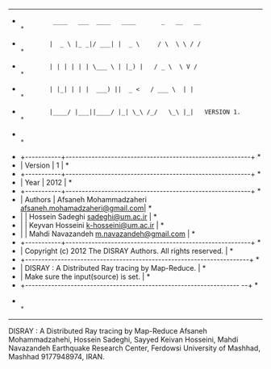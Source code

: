  
 ***************************************************************************
 *              ____   ___  ____   ____       _   __   __                  *
 *             |  _ \ |_ _|/ ___| |  _ \     / \  \ \ / /                  *
 *             | | | | | | \___ \ | |_) |   / _ \  \ V /                   *
 *             | |_| | | |  ___) ||  _ <   / ___ \  | |                    *
 *             |____/ |___||____/ |_| \_\ /_/   \_\ |_|   VERSION 1.       *
 *                                                                         *
 * +-----------+---------------------------------------------------------+ *
 * |  Version  | 1                                                       | *
 * +-----------+---------------------------------------------------------+ *
 * |  Year     | 2012                                                    | *
 * +-----------+---------------------------------------------------------+ *
 * | Authors   | Afsaneh Mohammadzaheri <afsaneh.mohamadzaheri@gmail.com>| *
 * |           | Hossein Sadeghi <sadeghi@um.ac.ir>                      | *
 * |           | Keyvan Hosseini <k-hosseini@um.ac.ir>                   | *
 * |           | Mahdi Navazandeh <m.navazandeh@gmail.com>               | *
 * +-----------+---------------------------------------------------------+ *
 * |  Copyright (c) 2012 The DISRAY Authors. All rights reserved.        | *
 * +---------------------------------------------------------------------+ *
 * |  DISRAY : A Distributed Ray tracing by Map-Reduce.                  | *
 * |  Make sure the input(source) is set.                                | *
 * +------------------------------------------------------------------ --+ *
 *                                                                         *
 ***************************************************************************


DISRAY : A Distributed Ray tracing by Map-Reduce 
Afsaneh Mohammadzahehi, Hossein Sadeghi, Sayyed Keivan Hosseini, Mahdi Navazandeh
Earthquake Research Center, Ferdowsi University of Mashhad, Mashhad 9177948974, IRAN.

